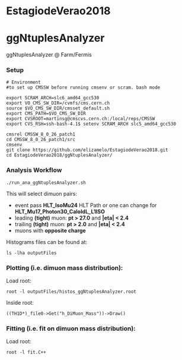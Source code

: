 # EstagiodeVerao2018
# ggNtuplesAnalyzer
ggNtuplesAnalyzer @ Farm/Fermis

### Setup
```
# Environment
#to set up CMSSW before running cmsenv or scram. bash mode

export SCRAM_ARCH=slc6_amd64_gcc530
export VO_CMS_SW_DIR=/cvmfs/cms.cern.ch
source $VO_CMS_SW_DIR/cmsset_default.sh
export CMS_PATH=$VO_CMS_SW_DIR
export CVSROOT=martinsg@cmscvs.cern.ch:/local/reps/CMSSW
export CVS_RSH=ssh-bash-4.1$ setenv SCRAM_ARCH slc5_amd64_gcc530

cmsrel CMSSW_8_0_26_patch1
cd CMSSW_8_0_26_patch1/src
cmsenv
git clone https://github.com/elizamelo/EstagiodeVerao2018.git
cd EstagiodeVerao2018/ggNtuplesAnalyzer/
```

### Analysis Workflow
```
./run_ana_ggNtuplesAnalyzer.sh
```

This will select dimuon pairs:
- event pass **HLT_IsoMu24** HLT Path or one can change for **HLT_Mu17_Photon30_CaloIdL_L1ISO**
- leading **(tight)** muon: **pt > 27.0** and **|eta| < 2.4**
- trailing **(tight)** muon: **pt > 2.0** and **|eta| < 2.4**
- muons with **opposite charge**

Histograms files can be found at:
```
ls -lha outputFiles
```

### Plotting (i.e. dimuon mass distribution):
Load root:
```
root -l outputFiles/histos_ggNtuplesAnalyzer.root
```

Inside root:
```
((TH1D*)_file0->Get("h_DiMuon_Mass"))->Draw()
```
### Fitting (i.e. fit on dimuon mass distribution):
Load root:
```
root -l fit.C++
```
